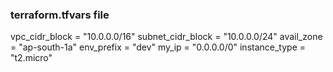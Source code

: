 ### terraform.tfvars file

vpc_cidr_block = "10.0.0.0/16"
subnet_cidr_block = "10.0.0.0/24"
avail_zone = "ap-south-1a"
env_prefix = "dev"
my_ip = "0.0.0.0/0"
instance_type = "t2.micro"
